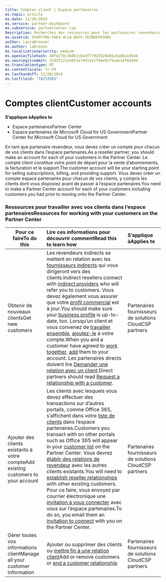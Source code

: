 ```yaml
---
title: Comptes client | Espace partenaires
ms.topic: article
ms.date: 11/20/2019
ms.service: partner-dashboard
ms.subservice: partnercenter-csp
Description: Recherchez des ressources pour les partenaires revendeurs dans l’espace partenaires. Cela implique de créer des comptes clients avant de vendre des abonnements, des factures ou des services de support.
ms.assetid: 934FF7D8-FAE4-4C14-8DFF-7E2B0FF039DC
author: LauraBrenner
ms.author: labrenne
ms.localizationpriority: medium
ms.openlocfilehash: 40fb278c360b7cbedf779d3528e85a5a88a19544
ms.sourcegitcommit: 524d3121e5053a74911e2fd4e9cf5aab14f6b48d
ms.translationtype: MT
ms.contentlocale: fr-FR
ms.lasthandoff: 11/20/2019
ms.locfileid: "74253565"
---
```

# <a name="customer-accounts"></a><span data-ttu-id="17806-104">Comptes client</span><span class="sxs-lookup"><span data-stu-id="17806-104">Customer accounts</span></span>

<span data-ttu-id="17806-105">**S’applique à**</span><span class="sxs-lookup"><span data-stu-id="17806-105">**Applies to**</span></span>

-  <span data-ttu-id="17806-106">Espace partenaires</span><span class="sxs-lookup"><span data-stu-id="17806-106">Partner Center</span></span>
-  <span data-ttu-id="17806-107">Espace partenaires de Microsoft Cloud for US Government</span><span class="sxs-lookup"><span data-stu-id="17806-107">Partner Center for Microsoft Cloud for US Government</span></span>


<span data-ttu-id="17806-108">En tant que partenaire revendeur, vous devez créer un compte pour chacun de vos clients dans l’espace partenaires.</span><span class="sxs-lookup"><span data-stu-id="17806-108">As a reseller partner, you should make an account for each of your customers in the Partner Center.</span></span> <span data-ttu-id="17806-109">Le compte client constitue votre point de départ pour la vente d’abonnements, la facturation et le support.</span><span class="sxs-lookup"><span data-stu-id="17806-109">The customer account will be your starting point for selling subscriptions, billing, and providing support.</span></span> <span data-ttu-id="17806-110">Vous devez créer un compte espace partenaires pour chacun de vos clients, y compris les clients dont vous disposiez avant de passer à l’espace partenaires.</span><span class="sxs-lookup"><span data-stu-id="17806-110">You need to make a Partner Center account for each of your customers including customers you had prior to moving onto the Partner Center.</span></span>

### <a name="resources-for-working-with-your-customers-on-the-partner-center"></a><span data-ttu-id="17806-111">Ressources pour travailler avec vos clients dans l’espace partenaires</span><span class="sxs-lookup"><span data-stu-id="17806-111">Resources for working with your customers on the Partner Center</span></span>

|<span data-ttu-id="17806-112">**Pour ce faire**</span><span class="sxs-lookup"><span data-stu-id="17806-112">**To do this**</span></span>   |<span data-ttu-id="17806-113">**Lire ces informations pour découvrir comment**</span><span class="sxs-lookup"><span data-stu-id="17806-113">**Read this to learn how**</span></span>   |<span data-ttu-id="17806-114">**S’applique à**</span><span class="sxs-lookup"><span data-stu-id="17806-114">**Applies to**</span></span>|
|-----------------|:----------------------------|:--------------|
|<span data-ttu-id="17806-115">Obtenir de nouveaux clients</span><span class="sxs-lookup"><span data-stu-id="17806-115">Get new customers</span></span>|<span data-ttu-id="17806-116">Les revendeurs indirects se mettent en relation avec les [fournisseurs indirects](indirect-reseller-tasks-in-partner-center.md) qui vous dirigeront vers des clients.</span><span class="sxs-lookup"><span data-stu-id="17806-116">Indirect resellers connect with [indirect providers](indirect-reseller-tasks-in-partner-center.md) who will refer you to customers.</span></span> <span data-ttu-id="17806-117">Vous devez également vous assurer que votre [profil commercial](create-a-marketing-profile.md) est à jour.</span><span class="sxs-lookup"><span data-stu-id="17806-117">You should make sure your [business profile](create-a-marketing-profile.md) is up-to-date, too.</span></span> <span data-ttu-id="17806-118">Lorsqu’un client et vous convenez de [travailler ensemble](responding-to-referrals.md), [ajoutez-le](add-a-new-customer.md) à votre compte.</span><span class="sxs-lookup"><span data-stu-id="17806-118">When you and a customer have agreed to [work together](responding-to-referrals.md), [add](add-a-new-customer.md) them to your account.</span></span> <span data-ttu-id="17806-119">Les partenaires directs doivent lire [ Demander une relation avec un client](request-a-relationship-with-a-customer.md).</span><span class="sxs-lookup"><span data-stu-id="17806-119">Direct partners should read [ Request a relationship with a customer](request-a-relationship-with-a-customer.md).</span></span>|<span data-ttu-id="17806-120">Partenaires fournisseurs de solutions Cloud</span><span class="sxs-lookup"><span data-stu-id="17806-120">CSP partners</span></span>|
|<span data-ttu-id="17806-121">Ajouter des clients existants à votre compte</span><span class="sxs-lookup"><span data-stu-id="17806-121">Add existing customers to your account</span></span>   | <span data-ttu-id="17806-122">Les clients avec lesquels vous devez effectuer des transactions sur d’autres portails, comme Office 365, s’affichent dans votre [liste de clients](see-your-customer-list.md) dans l’espace partenaires.</span><span class="sxs-lookup"><span data-stu-id="17806-122">Customers you transact with on other portals such as Office 365 will appear in your [customer list](see-your-customer-list.md) on the Partner Center.</span></span> <span data-ttu-id="17806-123">Vous devrez [établir des relations de revendeur](indirect-reseller-tasks-in-partner-center.md) avec les autres clients existants.</span><span class="sxs-lookup"><span data-stu-id="17806-123">You will need to [establish reseller relationships](indirect-reseller-tasks-in-partner-center.md) with other existing customers.</span></span> <span data-ttu-id="17806-124">Pour ce faire, vous envoyez par courrier électronique une [invitation à vous connecter](responding-to-referrals.md) avec vous sur l’espace partenaires.</span><span class="sxs-lookup"><span data-stu-id="17806-124">To do so, you email them an [invitation to connect](responding-to-referrals.md) with you on the Partner Center.</span></span>   | <span data-ttu-id="17806-125">Partenaires fournisseurs de solutions Cloud</span><span class="sxs-lookup"><span data-stu-id="17806-125">CSP partners</span></span>   |
|<span data-ttu-id="17806-126">Gérer toutes vos informations client</span><span class="sxs-lookup"><span data-stu-id="17806-126">Manage all your customer information</span></span>   | <span data-ttu-id="17806-127">Ajouter ou supprimer des clients ou [mettre fin à une relation client](remove-a-relationship.md)</span><span class="sxs-lookup"><span data-stu-id="17806-127">Add or remove customers or [end a customer relationship](remove-a-relationship.md)</span></span>|   <span data-ttu-id="17806-128">Partenaires fournisseurs de solutions Cloud</span><span class="sxs-lookup"><span data-stu-id="17806-128">CSP partners</span></span> |